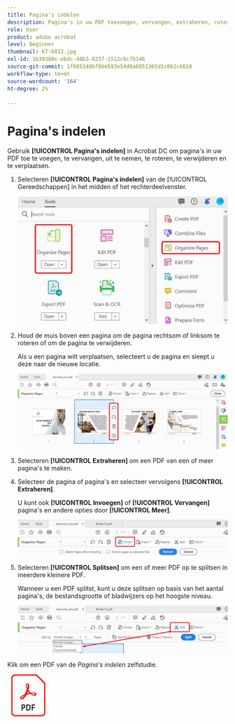 ```yaml
---
title: Pagina's indelen
description: Pagina's in uw PDF toevoegen, vervangen, extraheren, roteren, verwijderen en verplaatsen
role: User
product: adobe acrobat
level: Beginner
thumbnail: KT-6832.jpg
exl-id: 1b39380c-ebdc-48b3-8237-1512cbc7b146
source-git-commit: 1f085348bf86e593e54d8a6851365d1c862c6610
workflow-type: tm+mt
source-wordcount: '164'
ht-degree: 2%

---
```


# Pagina&#39;s indelen

Gebruik **[!UICONTROL Pagina&#39;s indelen]** in Acrobat DC om pagina&#39;s in uw PDF toe te voegen, te vervangen, uit te nemen, te roteren, te verwijderen en te verplaatsen.

1. Selecteren **[!UICONTROL Pagina&#39;s indelen]** van de [!UICONTROL Gereedschappen] in het midden of het rechterdeelvenster.

   ![Organizer stap 1](../assets/Organize_1.png)

1. Houd de muis boven een pagina om de pagina rechtsom of linksom te roteren of om de pagina te verwijderen.

   Als u een pagina wilt verplaatsen, selecteert u de pagina en sleept u deze naar de nieuwe locatie.

   ![Organizer stap 2](../assets/Organize_2.png)

1. Selecteren **[!UICONTROL Extraheren]** om een PDF van een of meer pagina&#39;s te maken.

1. Selecteer de pagina of pagina&#39;s en selecteer vervolgens **[!UICONTROL Extraheren]**.

   U kunt ook **[!UICONTROL Invoegen]** of **[!UICONTROL Vervangen]** pagina&#39;s en andere opties door **[!UICONTROL Meer]**.

   ![Organizer stap 4](../assets/Organize_3.png)

1. Selecteren **[!UICONTROL Splitsen]** om een of meer PDF op te splitsen in meerdere kleinere PDF.

   Wanneer u een PDF splitst, kunt u deze splitsen op basis van het aantal pagina&#39;s, de bestandsgrootte of bladwijzers op het hoogste niveau.

   ![Scan Stap 5](../assets/Organize_4.png)

Klik om een PDF van de *Pagina&#39;s indelen* zelfstudie.

[![Zelfstudie Organize Pages downloaden](../assets/acrobat_PDF_96.png)](../assets/AcrobatDCOrganize.pdf)
